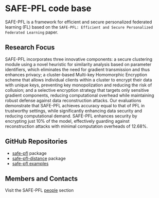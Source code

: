 # SAFE-PFL code base

SAFE-PFL is a framework for efficient and secure personalized federated learning (FL) based on the `SAFE-PFL: Efficient and Secure Personalized Federated Learning` paper.

## Research Focus

SAFE-PFL incorporates three innovative components: a secure clustering module using a novel heuristic for similarity analysis based on parameter identifiers, which eliminates the need for gradient transmission and thus enhances privacy; a cluster-based Multi-key Homomorphic Encryption scheme that allows individual clients within a cluster to encrypt their data with unique keys, preventing key monopolization and reducing the risk of collusion; and a selective encryption strategy that targets only sensitive gradient components, reducing computational overhead while maintaining robust defense against data reconstruction attacks. Our evaluations demonstrate that SAFE-PFL achieves accuracy equal to that of PFL in trustworthy settings, while significantly enhancing data security and reducing computational demand. SAFE-PFL enhances security by encrypting just 10% of the model, effectively guarding against reconstruction attacks with minimal computation overheads of 12.68%.

## GitHub Repositories

- [safe-pfl](https://github.com/safe-pfl/safe-pfl) package
- [safe-pfl-distance](https://github.com/safe-pfl/distances) package
- [safe-pfl examples](https://github.com/safe-pfl/examples)

## Members and Contacts

Visit the SAFE-PFL [people](https://github.com/orgs/safe-pfl/people) section
